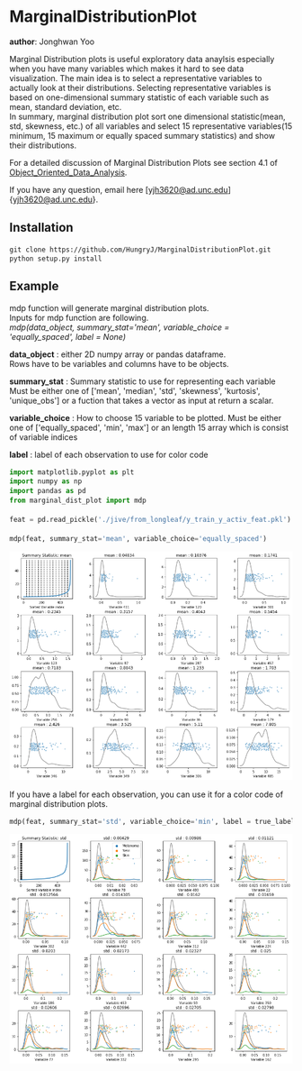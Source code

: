 # MarginalDistributionPlot

**author**: Jonghwan Yoo

Marginal Distribution plots is useful exploratory data anaylsis especially when you have many variables which makes it hard to see data visualization. The main idea is to select a representative variables to actually look at their distributions. Selecting representative variables is based on one-dimensional summary statistic of each variable such as mean, standard deviation, etc.  
In summary, marginal distribution plot sort one dimensional statistic(mean, std, skewness, etc.) of all variables and select 15 representative variables(15 minimum, 15 maximum or equally spaced summary statistics) and show their distributions. 

For a detailed discussion of Marginal Distribution Plots see section 4.1 of [Object_Oriented_Data_Analysis](https://marronwebfiles.sites.oasis.unc.edu/Teaching/OODA-STOR881-Fall2019/OODAbookV10tempAug15.pdf).

If you have any question, email here [yjh3620@ad.unc.edu]{yjh3620@ad.unc.edu}.

## Installation

```
git clone https://github.com/HungryJ/MarginalDistributionPlot.git
python setup.py install
```

## Example
mdp function will generate marginal distribution plots.  
Inputs for mdp function are following.  
_mdp(data_object, summary_stat='mean', variable_choice = 'equally_spaced', label = None)_

**data_object** : either 2D numpy array or pandas dataframe.  
Rows have to be variables and columns have to be objects.  

**summary_stat** : Summary statistic to use for representing each variable
Must be either one of ['mean', 'median', 'std', 'skewness', 'kurtosis', 'unique_obs'] or a fuction that takes a vector as input at return a scalar. 

**variable_choice** : How to choose 15 variable to be plotted.
Must be either one of ['equally_spaced', 'min', 'max'] or an length 15 array which is consist of variable indices 

**label** : label of each observation to use for color code

```python
import matplotlib.pyplot as plt
import numpy as np
import pandas as pd
from marginal_dist_plot import mdp

feat = pd.read_pickle('./jive/from_longleaf/y_train_y_activ_feat.pkl')

mdp(feat, summary_stat='mean', variable_choice='equally_spaced')
```

![alt text](images/example1.png)


If you have a label for each observation, you can use it for a color code of marginal distribution plots.

```python
mdp(feat, summary_stat='std', variable_choice='min', label = true_label)
```

![alt text](images/example2.png)

